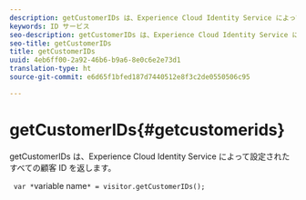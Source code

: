 ```yaml
---
description: getCustomerIDs は、Experience Cloud Identity Service によって設定されたすべての顧客 ID を返します。
keywords: ID サービス
seo-description: getCustomerIDs は、Experience Cloud Identity Service によって設定されたすべての顧客 ID を返します。
seo-title: getCustomerIDs
title: getCustomerIDs
uuid: 4eb6ff00-2a92-46b6-b9a6-8e0c6e2e73d1
translation-type: ht
source-git-commit: e6d65f1bfed187d7440512e8f3c2de0550506c95

---
```



# getCustomerIDs{#getcustomerids}

getCustomerIDs は、Experience Cloud Identity Service によって設定されたすべての顧客 ID を返します。

<!--
Is there anything else we can say about this??
-->

` var *`variable name`* = visitor.getCustomerIDs();`
